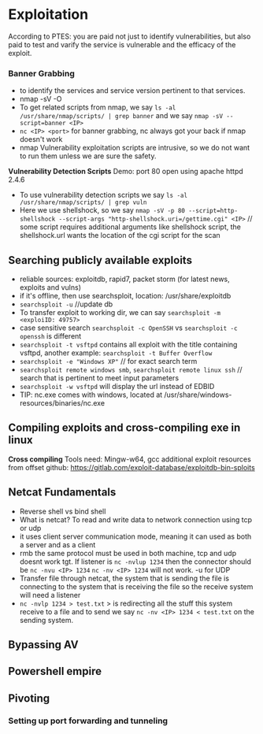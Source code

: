 # Exploitation 

According to PTES: you are paid not just to identify vulnerabilities, but also paid to test and varify the service is vulnerable and the efficacy of the exploit.

### Banner Grabbing
- to identify the services and service version pertinent to that services.
- nmap -sV -O <TargetIP>
- To get related scripts from nmap, we say `ls -al /usr/share/nmap/scripts/ | grep banner` and we say `nmap -sV --script=banner <IP> `
- `nc <IP> <port>` for banner grabbing, nc always got your back if nmap doesn't work
- nmap Vulnerability exploitation scripts are intrusive, so we do not want to run them unless we are sure the safety.

**Vulnerability Detection Scripts**
Demo: port 80 open using apache httpd 2.4.6
- To use vulnerability detection scripts we say `ls -al /usr/share/nmap/scripts/ | grep vuln`
- Here we use shellshock, so we say `nmap -sV -p 80 --script=http-shellshock --script-args "http-shellshock.uri=/gettime.cgi" <IP>` // some script requires additional arguments like shellshock script, the shellshock.url wants the location of the cgi script for the scan

## Searching publicly available exploits
- reliable sources: exploitdb, rapid7, packet storm (for latest news, exploits and vulns)
- if it's offline, then use searchsploit, location: /usr/share/exploitdb
- `searchsploit -u` //update db
- To transfer exploit to working dir, we can say `searchsploit -m <exploiID: 49757>`
- case sensitive search `searchsploit -c OpenSSH` vs `searchsploit -c openssh` is different
- `searchsploit -t vsftpd` contains all exploit with the title containing vsftpd, another example: `searchsploit -t Buffer Overflow`
- `searchsploit -e "Windows XP"` // for exact search term
- `searchsploit remote windows smb`, `searchsploit remote linux ssh` // search that is pertinent to meet input parameters
- `searchsploit -w vsftpd` will display the url instead of EDBID
- TIP: nc.exe comes with windows, located at /usr/share/windows-resources/binaries/nc.exe

## Compiling exploits and cross-compiling exe in linux 

**Cross compiling**
Tools need: Mingw-w64, gcc
additional exploit resources from offset github: https://gitlab.com/exploit-database/exploitdb-bin-sploits

## Netcat Fundamentals

- Reverse shell vs bind shell
- What is netcat? To read and write data to network connection using tcp or udp
- it uses client server communication mode, meaning it can used as both a server and as a client
- rmb the same protocol must be used in both machine, tcp and udp doesnt work tgt. If listener is `nc -nvlup 1234` then the connector should be `nc -nvu <IP> 1234` `nc -nv <IP> 1234` will not work. -u for UDP
- Transfer file through netcat, the system that is sending the file is connecting to the system that is receiving the file so the receive system will need a listener
- `nc -nvlp 1234 > test.txt` > is redirecting all the stuff this system receive to a file and to send we say `nc -nv <IP> 1234 < test.txt` on the sending system.


## Bypassing AV


## Powershell empire


## Pivoting

### Setting up port forwarding and tunneling

